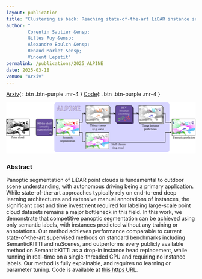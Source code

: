 ```yaml
---
layout: publication
title: "Clustering is back: Reaching state-of-the-art LiDAR instance segmentation without training"
author: "
        Corentin Sautier &ensp;
        Gilles Puy &ensp;
        Alexandre Boulch &ensp;
        Renaud Marlet &ensp;
        Vincent Lepetit"
permalink: /publications/2025_ALPINE
date: 2025-03-18
venue: "Arxiv"
---
```


[Arxiv](https://arxiv.org/abs/2503.13203){: .btn .btn-purple .mr-4 }
[Code](https://github.com/valeoai/Alpine/){: .btn .btn-purple .mr-4 }


![ALPINE teaser](/files/2025_ALPINE/teaser.png)

### Abstract

Panoptic segmentation of LiDAR point clouds is fundamental to outdoor scene understanding, with autonomous driving being a primary application. While state-of-the-art approaches typically rely on end-to-end deep learning architectures and extensive manual annotations of instances, the significant cost and time investment required for labeling large-scale point cloud datasets remains a major bottleneck in this field. In this work, we demonstrate that competitive panoptic segmentation can be achieved using only semantic labels, with instances predicted without any training or annotations. Our method achieves performance comparable to current state-of-the-art supervised methods on standard benchmarks including SemanticKITTI and nuScenes, and outperforms every publicly available method on SemanticKITTI as a drop-in instance head replacement, while running in real-time on a single-threaded CPU and requiring no instance labels. Our method is fully explainable, and requires no learning or parameter tuning. Code is available at [this https URL](https://github.com/valeoai/Alpine/).
